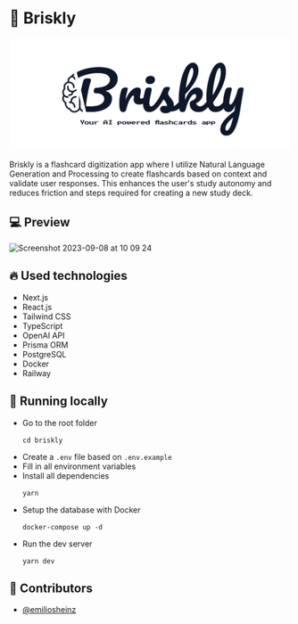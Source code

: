 # 🤖 Briskly
![Briskly! Your AI powered flashcards app.](/docs/images/banner.png)

Briskly is a flashcard digitization app where I utilize Natural Language Generation and Processing to create flashcards based on context and validate user responses. This enhances the user's study autonomy and reduces friction and steps required for creating a new study deck.

## :computer: Preview
<img width="1470" alt="Screenshot 2023-09-08 at 10 09 24" src="https://github.com/emiliosheinz/briskly/assets/103655828/01260835-d475-4aee-b8b7-6ea9659efacb">

## :fire: Used technologies
- Next.js
- React.js
- Tailwind CSS
- TypeScript
- OpenAI API
- Prisma ORM
- PostgreSQL
- Docker
- Railway

## :wrench: Running locally

- Go to the root folder
  ```
  cd briskly
  ```
- Create a `.env` file based on  `.env.example`
- Fill in all environment variables
- Install all dependencies
  ```
  yarn
  ```
- Setup the database with Docker
  ```
  docker-compose up -d
  ```
- Run the dev server
  ```
  yarn dev
  ```


## :man: Contributors
- [@emiliosheinz](https://github.com/emiliosheinz)
